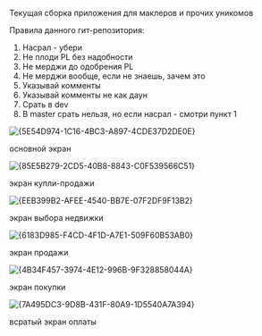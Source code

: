 Текущая сборка приложения для маклеров и прочих уникомов

Правила данного гит-репозитория:
1. Насрал - убери
2. Не плоди PL без надобности
3. Не мерджи до одобрения PL
4. Не мерджи вообще, если не знаешь, зачем это
5. Указывай комменты
6. Указывай комменты не как даун
7. Срать в dev
8. В master срать нельзя, но если насрал - смотри пункт 1

![{5E54D974-1C16-4BC3-A897-4CDE37D2DE0E}](https://github.com/user-attachments/assets/e30314d9-01e5-419d-a1d9-9a22fe845c1a)

основной экран

![{85E5B279-2CD5-40B8-8843-C0F539566C51}](https://github.com/user-attachments/assets/892d0980-1398-4690-972a-2e904354d693)

экран купли-продажи

![{EEB399B2-AFEE-4540-BB7E-07F2DF9F13B2}](https://github.com/user-attachments/assets/9cbfacdb-9728-46d0-8584-3879c7948d65)

экран выбора недвижки

![{6183D985-F4CD-4F1D-A7E1-509F60B53AB0}](https://github.com/user-attachments/assets/1242987c-47d0-4042-8102-89229a6e443c)

экран продажи

![{4B34F457-3974-4E12-996B-9F328858044A}](https://github.com/user-attachments/assets/1f6c638c-3950-47b1-8b90-c4f1db154fc6)

экран покупки

![{7A495DC3-9D8B-431F-80A9-1D5540A7A394}](https://github.com/user-attachments/assets/4158bc38-8050-45e9-a344-c276a02f387c)

всратый экран оплаты


